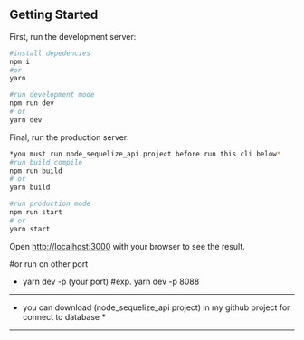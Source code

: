 ## Getting Started

First, run the development server:

```bash
#install depedencies
npm i
#or
yarn

#run development mode
npm run dev
# or
yarn dev
```

Final, run the production server:
```bash
*you must run node_sequelize_api project before run this cli below*
#run build compile
npm run build
# or
yarn build

#run production mode
npm run start
# or
yarn start
```

Open [http://localhost:3000](http://localhost:3000) with your browser to see the result.

#or run on other port
- yarn dev -p (your port) #exp. yarn dev -p 8088


***********************************************************************************************
* you can download (node_sequelize_api project) in my github project for connect to database  *
***********************************************************************************************
